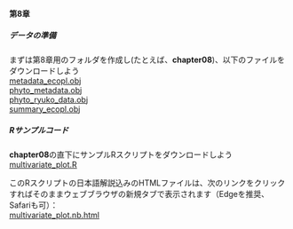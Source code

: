 #### 第8章
##### データの準備
まずは第8章用のフォルダを作成し(たとえば、<b>chapter08</b>)、以下のファイルをダウンロードしよう<br>
[metadata_ecopl.obj](../Robj/metadata_ecopl.obj)<br>
[phyto_metadata.obj](../Robj/phyto_metadata.obj)<br>
[phyto_ryuko_data.obj](../Robj/phyto_ryuko_data.obj)<br>
[summary_ecopl.obj](../Robj/summary_ecopl.obj)<br>


##### Rサンプルコード
<b>chapter08</b>の直下にサンプルRスクリプトをダウンロードしよう<br>
[multivariate_plot.R](./multivariate_plot.R)<br>

このRスクリプトの日本語解説込みのHTMLファイルは、次のリンクをクリックすればそのままウェブブラウザの新規タブで表示されます（Edgeを推奨、Safariも可）：<br>
<a href="./multivariate_plot.nb.html" target="_blank" rel="noopener noreferrer">multivariate_plot.nb.html</a><br>
